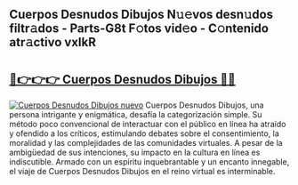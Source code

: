 ## Cuerpos Desnudos Dibujos N𝚞𝚎vos desn𝚞dos filtr𝚊dos - Parts-G8t F𝚘tos vid𝚎o - C𝚘ntenido atr𝚊ctivo vxIkR

# <h2><a href="http://mb3pezw.tromn.icu/?c=Cuerpos+Desnudos+Dibujos">🔗👉👉👉 Cuerpos Desnudos Dibujos 🔗🔗</a></h2>

[![Cuerpos Desnudos Dibujos nuevo](https://i.imgur.com/pEAQMta.gif)](http://mb3pezw.tromn.icu/?c=Cuerpos+Desnudos+Dibujos)
Cuerpos Desnudos Dibujos, una persona intrigante y enigmática, desafía la categorización simple. Su método poco convencional de interactuar con el público en línea ha atraído y ofendido a los críticos, estimulando debates sobre el consentimiento, la moralidad y las complejidades de las comunidades virtuales. A pesar de la ambigüedad de sus intenciones, su impacto en la cultura en línea es indiscutible. Armado con un espíritu inquebrantable y un encanto innegable, el viaje de Cuerpos Desnudos Dibujos en el reino virtual es interminable.
